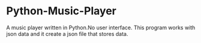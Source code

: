 # Python-Music-Player
A music player written in Python.No user interface.
This program works with json data and it create a json file that stores data.
